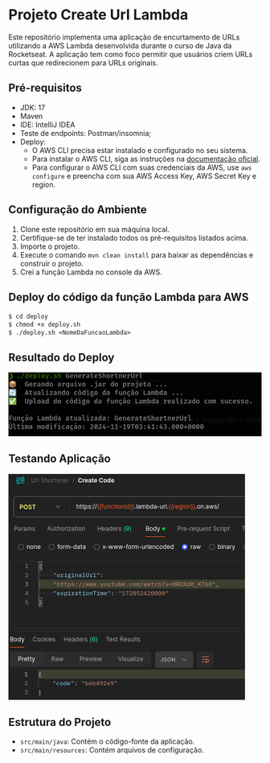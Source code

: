 # Projeto Create Url Lambda

Este repositório implementa uma aplicação de encurtamento de URLs utilizando a AWS Lambda desenvolvida durante o curso de Java da Rocketseat. 
A aplicação tem como foco permitir que usuários criem URLs curtas que redirecionem para URLs originais.  

## Pré-requisitos

- JDK: 17 
- Maven
- IDE: IntelliJ IDEA
- Teste de endpoints: Postman/insomnia; 
- Deploy: 
   - O AWS CLI precisa estar instalado e configurado no seu sistema.
   - Para instalar o AWS CLI, siga as instruções na [documentação oficial](https://docs.aws.amazon.com/cli/latest/userguide/install-cliv2.html).
   - Para configurar o AWS CLI com suas credenciais da AWS, use `aws configure` e preencha com sua AWS Access Key, AWS Secret Key e region.
   

## Configuração do Ambiente

1. Clone este repositório em sua máquina local.
2. Certifique-se de ter instalado todos os pré-requisitos listados acima.
3. Importe o projeto.
4. Execute o comando `mvn clean install` para baixar as dependências e construir o projeto.
5. Crei a função Lambda no console da AWS.

## Deploy do código da função Lambda para AWS


```
$ cd deploy
$ chmod +x deploy.sh 
$ ./deploy.sh <NomeDaFuncaoLambda>
```
## Resultado do Deploy

![resultado-deploy](screenshots/deploy-print-shell.png)

## Testando Aplicação

![teste-app](screenshots/teste-function-postman.png)

## Estrutura do Projeto

- `src/main/java`: Contém o código-fonte da aplicação.
- `src/main/resources`: Contém arquivos de configuração.
